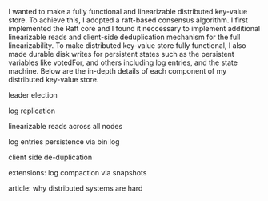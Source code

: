 I wanted to make a fully functional and linearizable distributed key-value store. To achieve this, I adopted a raft-based consensus algorithm. 
I first implemented the Raft core and I found it neccessary to implement additional linearizable reads and client-side deduplication mechanism for the full linearizability. 
To make distributed key-value store fully functional, I also made durable disk writes for
persistent states such as the persistent variables like votedFor, and others including log entries, and the state machine. Below are the in-depth details of each component of my distributed key-value store.  

leader election

log replication

linearizable reads across all nodes 

log entries persistence via bin log

client side de-duplication

extensions:
log compaction via snapshots

article: why distributed systems are hard
